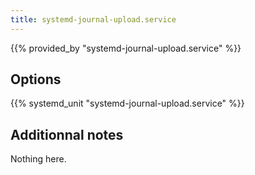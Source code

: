 ```yaml
---
title: systemd-journal-upload.service
---
```


{{% provided_by "systemd-journal-upload.service" %}}

## Options

{{% systemd_unit "systemd-journal-upload.service" %}}

## Additionnal notes

Nothing here.